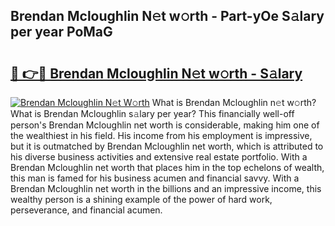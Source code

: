 ## Brendan Mcloughlin N𝚎t w𝚘rth - Part-yOe S𝚊lary per year PoMaG

# <h2><a href="http://gc54nc.nevu.top/?p=Brendan+Mcloughlin">🔗 👉🔴 Brendan Mcloughlin N𝚎t w𝚘rth - S𝚊lary</a></h2>

[![Brendan Mcloughlin N𝚎t W𝚘rth](https://i.imgur.com/Oavwk0R.jpeg)](http://gc54nc.nevu.top/?p=Brendan+Mcloughlin)
What is Brendan Mcloughlin n𝚎t w𝚘rth? What is Brendan Mcloughlin s𝚊lary per year?
This financially well-off person's Brendan Mcloughlin net worth is considerable, making him one of the wealthiest in his field. His income from his employment is impressive, but it is outmatched by Brendan Mcloughlin net worth, which is attributed to his diverse business activities and extensive real estate portfolio. With a Brendan Mcloughlin net worth that places him in the top echelons of wealth, this man is famed for his business acumen and financial savvy. With a Brendan Mcloughlin net worth in the billions and an impressive income, this wealthy person is a shining example of the power of hard work, perseverance, and financial acumen.
